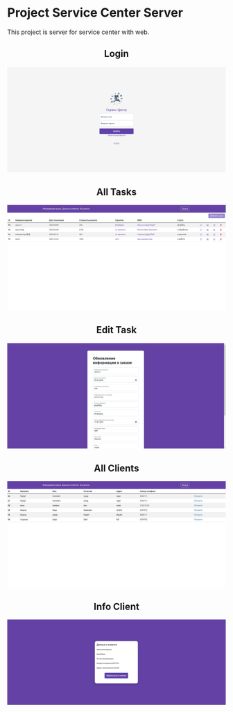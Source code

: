 # Project Service Center Server

This project is server for service center with web.

<p align="center">
  <h2 align="center">Login</h2>
  <img src="https://github.com/Vadim-Rudak/ImagesInReadMe/blob/main/ServiceCenterSite/Login.png"  title="login">
</p>

<p align="center">
  <h2 align="center">All Tasks</h2>
  <img src="https://github.com/Vadim-Rudak/ImagesInReadMe/blob/main/ServiceCenterSite/AllTasks.png"  title="all tasks">
</p>

<p align="center">
  <h2 align="center">Edit Task</h2>
  <img src="https://github.com/Vadim-Rudak/ImagesInReadMe/blob/main/ServiceCenterSite/EditTask.png"  title="edit task">
</p>

<p align="center">
  <h2 align="center">All Clients</h2>
  <img src="https://github.com/Vadim-Rudak/ImagesInReadMe/blob/main/ServiceCenterSite/AllClients.png"  title="all clients">
</p>

<p align="center">
  <h2 align="center">Info Client</h2>
  <img src="https://github.com/Vadim-Rudak/ImagesInReadMe/blob/main/ServiceCenterSite/InfoClient.png"  title="info client">
</p>
